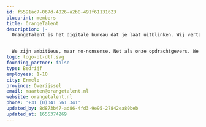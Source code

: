 ```yaml
---
id: f5591ac7-067d-4826-a2b8-491f61131623
blueprint: members
title: OrangeTalent
description: |-
  OrangeTalent is het digitale bureau dat je laat uitblinken. Wij vertalen goede ideeën in klinkend digitaal resultaat.


  We zijn ambitieus, maar no-nonsense. Net als onze opdrachtgevers. We werken samen met mooie merken die digitaal verder willen groeien. En met kleinere bedrijven met grootse plannen. We denken mee, maken slimme digitale producten en zorgen dat jij je klanten bereikt en bindt.
logo: logo-ot-dlf.svg
founding_partner: false
type: Bedrijf
employees: 1-10
city: Ermelo
province: Overijssel
email: maarten@orangetalent.nl
website: orangetalent.nl
phone: '+31 (0)341 561 341'
updated_by: 8d873b47-ad86-4fd3-9e95-27842ea80beb
updated_at: 1655374269
---
```

